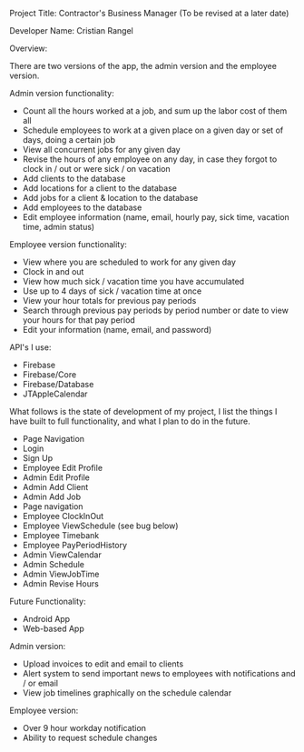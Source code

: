 Project Title: Contractor's Business Manager
   (To be revised at a later date)
   
Developer Name: Cristian Rangel

Overview:

There are two versions of the app, the admin version and the employee version.

Admin version functionality:

   - Count all the hours worked at a job, and sum up the labor cost of them all
   - Schedule employees to work at a given place on a given day or set of days, doing a certain job
   - View all concurrent jobs for any given day
   - Revise the hours of any employee on any day, in case they forgot to clock in / out or were sick / on vacation
   - Add clients to the database
   - Add locations for a client to the database
   - Add jobs for a client & location to the database
   - Add employees to the database
   - Edit employee information (name, email, hourly pay, sick time, vacation time, admin status)

Employee version functionality:

   - View where you are scheduled to work for any given day
   - Clock in and out
   - View how much sick / vacation time you have accumulated
   - Use up to 4 days of sick / vacation time at once
   - View your hour totals for previous pay periods
   - Search through previous pay periods by period number or date to view your hours for that pay period
   - Edit your information (name, email, and password)



API's I use:

   - Firebase
   - Firebase/Core
   - Firebase/Database
   - JTAppleCalendar

What follows is the state of development of my project, I list the things I have built to full functionality, and what I plan to do in the future.

   - Page Navigation
   - Login
   - Sign Up
   - Employee Edit Profile
   - Admin Edit Profile
   - Admin Add Client
   - Admin Add Job
   - Page navigation
   - Employee ClockInOut
   - Employee ViewSchedule (see bug below)
   - Employee Timebank
   - Employee PayPeriodHistory
   - Admin ViewCalendar
   - Admin Schedule
   - Admin ViewJobTime
   - Admin Revise Hours

Future Functionality:

   - Android App
   - Web-based App

Admin version:

   - Upload invoices to edit and email to clients
   - Alert system to send important news to employees with notifications and / or email
   - View job timelines graphically on the schedule calendar

Employee version:

   - Over 9 hour workday notification
   - Ability to request schedule changes

